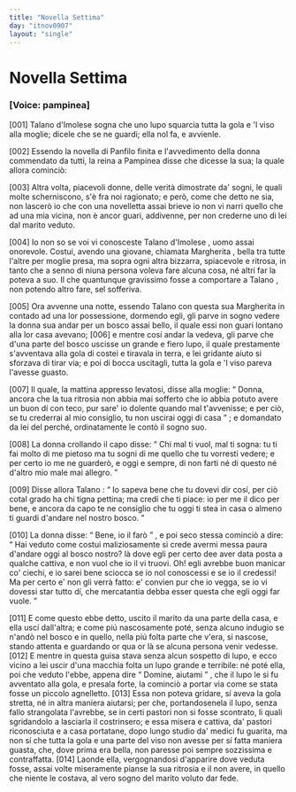 ```yaml
---
title: "Novella Settima"
day: "itnov0907"
layout: "single"
---
```

<div id="nov0907" type="novella" who="pampinea">
 <h1>
  Novella Settima
 </h1>
 <p>
  <h3>
   [Voice: pampinea]
  </h3>
 </p>
 <argument>
  <p>
   <a name="p09070001">
    [001]
   </a>
   <name persref="talano" type="person">
    Talano d'Imolese
   </name>
   sogna che uno lupo squarcia tutta la gola e 'l viso alla moglie; dicele che se ne guardi; ella nol fa, e avvienle.
  </p>
 </argument>
 <div3 type="commentary" who="author">
  <p>
   <a name="p09070002">
    [002]
   </a>
   Essendo la novella di
   <name persref="panfilo" type="person">
    Panfilo
   </name>
   finita e l'avvedimento della donna commendato da tutti,
   <name persref="emilia" type="person">
    la reina
   </name>
   a
   <name persref="pampinea" type="person">
    Pampinea
   </name>
   disse che dicesse la sua; la quale allora cominci&ograve;:
  </p>
 </div3>
 <div3 type="commentary" who="pampinea">
  <p>
   <a name="p09070003">
    [003]
   </a>
   Altra volta, piacevoli donne, delle verit&agrave; dimostrate da' sogni, le quali molte scherniscono, s'&egrave; fra noi ragionato; e per&ograve;, come che detto ne sia, non lascer&ograve; io che con una novelletta assai brieve io non vi narri quello che ad una mia vicina, non &egrave; ancor guari, addivenne, per non crederne uno di lei dal marito veduto.
  </p>
 </div3>
 <p>
  <a name="p09070004">
   [004]
  </a>
  Io non so se voi vi conosceste
  <name persref="talano" type="person">
   Talano d'Imolese
  </name>
  , uomo assai onorevole. Costui, avendo una giovane, chiamata
  <name persref="margheritaimolese" type="person">
   Margherita
  </name>
  , bella tra tutte l'altre per moglie presa, ma sopra ogni altra bizzarra, spiacevole e ritrosa, in tanto che a senno di niuna persona voleva fare alcuna cosa, n&eacute; altri far la poteva a suo. Il che quantunque gravissimo fosse a comportare a
  <name persref="talano" type="person">
   Talano
  </name>
  , non potendo altro fare, sel sofferiva.
 </p>
 <p>
  <a name="p09070005">
   [005]
  </a>
  Ora avvenne una notte, essendo
  <name persref="talano" type="person">
   Talano
  </name>
  con questa sua
  <name persref="margheritaimolese" type="person">
   Margherita
  </name>
  in contado ad una lor possessione, dormendo egli, gli parve in sogno vedere la donna sua andar per un bosco assai bello, il quale essi non guari lontano alla lor casa avevano;
  <a name="p09070006">
   [006]
  </a>
  e mentre cos&iacute; andar la vedeva, gli parve che d'una parte del bosco uscisse un grande e fiero lupo, il quale prestamente s'avventava alla gola di costei e tiravala in terra, e lei gridante aiuto si sforzava di tirar via; e poi di bocca uscitagli, tutta la gola e 'l viso pareva l'avesse guasto.
 </p>
 <p>
  <a name="p09070007">
   [007]
  </a>
  Il quale, la mattina appresso levatosi, disse alla moglie:
  <q direct="unspecified" who="talano">
   Donna, ancora che la tua ritrosia non abbia mai sofferto che io abbia potuto avere un buon d&iacute; con teco, pur sare' io dolente quando mal t'avvenisse; e per ci&ograve;, se tu crederrai al mio consiglio, tu non uscirai oggi di casa
  </q>
  ; e domandato da lei del perch&eacute;, ordinatamente le cont&ograve; il sogno suo.
 </p>
 <p>
  <a name="p09070008">
   [008]
  </a>
  La donna crollando il capo disse:
  <q direct="unspecified" who="margheritaimolese">
   Chi mal ti vuol, mal ti sogna: tu ti fai molto di me pietoso ma tu sogni di me quello che tu vorresti vedere; e per certo io me ne guarder&ograve;, e oggi e sempre, di non farti n&eacute; di questo n&eacute; d'altro mio male mai allegro.
  </q>
 </p>
 <p>
  <a name="p09070009">
   [009]
  </a>
  Disse allora
  <name persref="talano" type="person">
   Talano
  </name>
  :
  <q direct="unspecified" who="talano">
   Io sapeva bene che tu dovevi dir cos&iacute;, per ci&ograve; cotal grado ha chi tigna pettina; ma credi che ti piace: io per me il dico per bene, e ancora da capo te ne consiglio che tu oggi ti stea in casa o almeno ti guardi d'andare nel nostro bosco.
  </q>
 </p>
 <p>
  <a name="p09070010">
   [010]
  </a>
  La donna disse:
  <q direct="unspecified" who="margheritaimolese">
   Bene, io il far&ograve;
  </q>
  , e poi seco stessa cominci&ograve; a dire:
  <q direct="unspecified">
   Hai veduto come costui maliziosamente si crede avermi messa paura d'andare oggi al bosco nostro? l&agrave; dove egli per certo dee aver data posta a qualche cattiva, e non vuol che io il vi truovi. Oh! egli avrebbe buon manicar co' ciechi, e io sarei bene sciocca se io nol conoscessi e se io il credessi! Ma per certo e' non gli verr&agrave; fatto: e' convien pur che io vegga, se io vi dovessi star tutto d&iacute;, che mercatantia debba esser questa che egli oggi far vuole.
  </q>
 </p>
 <p>
  <a name="p09070011">
   [011]
  </a>
  E come questo ebbe detto, uscito il marito da una parte della casa, e ella usc&iacute; dall'altra; e come pi&uacute; nascosamente pot&eacute;, senza alcuno indugio se n'and&ograve; nel bosco e in quello, nella pi&uacute; folta parte che v'era, si nascose, stando attenta e guardando or qua or l&agrave; se alcuna persona venir vedesse.
  <a name="p09070012">
   [012]
  </a>
  E mentre in questa guisa stava senza alcun sospetto di lupo, e ecco vicino a lei uscir d'una macchia folta un lupo grande e terribile: n&eacute; pot&eacute; ella, poi che veduto l'ebbe, appena dire
  <q direct="unspecified" who="margheritaimolese">
   Domine, aiutami
  </q>
  , che il lupo le si fu avventato alla gola, e presala forte, la cominci&ograve; a portar via come se stata fosse un piccolo agnelletto.
  <a name="p09070013">
   [013]
  </a>
  Essa non poteva gridare, s&iacute; aveva la gola stretta, n&eacute; in altra maniera aiutarsi; per che, portandosenela il lupo, senza fallo strangolata l'avrebbe, se in certi pastori non si fosse scontrato, li quali sgridandolo a lasciarla il costrinsero; e essa misera e cattiva, da' pastori riconosciuta e a casa portatane, dopo lungo studio da' medici fu guarita, ma non s&iacute; che tutta la gola e una parte del viso non avesse per s&iacute; fatta maniera guasta, che, dove prima era bella, non paresse poi sempre sozzissima e contraffatta.
  <a name="p09070014">
   [014]
  </a>
  Laonde ella, vergognandosi d'apparire dove veduta fosse, assai volte miseramente pianse la sua ritrosia e il non avere, in quello che niente le costava, al vero sogno del marito voluto dar fede.
 </p>
</div>